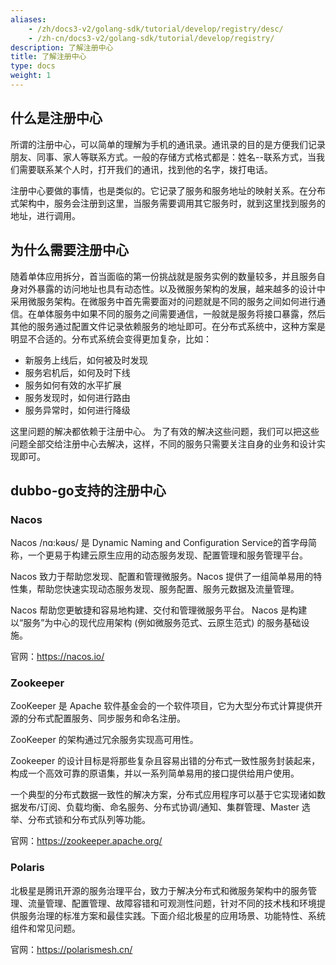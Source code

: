 ```yaml
---
aliases:
    - /zh/docs3-v2/golang-sdk/tutorial/develop/registry/desc/
    - /zh-cn/docs3-v2/golang-sdk/tutorial/develop/registry/
description: 了解注册中心
title: 了解注册中心
type: docs
weight: 1
---
```






## 什么是注册中心

所谓的注册中心，可以简单的理解为手机的通讯录。通讯录的目的是方便我们记录朋友、同事、家人等联系方式。一般的存储方式格式都是：姓名--联系方式，当我们需要联系某个人时，打开我们的通讯，找到他的名字，拨打电话。

注册中心要做的事情，也是类似的。它记录了服务和服务地址的映射关系。在分布式架构中，服务会注册到这里，当服务需要调用其它服务时，就到这里找到服务的地址，进行调用。


## 为什么需要注册中心

随着单体应用拆分，首当面临的第一份挑战就是服务实例的数量较多，并且服务自身对外暴露的访问地址也具有动态性。以及微服务架构的发展，越来越多的设计中采用微服务架构。在微服务中首先需要面对的问题就是不同的服务之间如何进行通信。在单体服务中如果不同的服务之间需要通信，一般就是服务将接口暴露，然后其他的服务通过配置文件记录依赖服务的地址即可。在分布式系统中，这种方案是明显不合适的。分布式系统会变得更加复杂，比如：

- 新服务上线后，如何被及时发现
- 服务宕机后，如何及时下线
- 服务如何有效的水平扩展
- 服务发现时，如何进行路由
- 服务异常时，如何进行降级

这里问题的解决都依赖于注册中心。
为了有效的解决这些问题，我们可以把这些问题全部交给注册中心去解决，这样，不同的服务只需要关注自身的业务和设计实现即可。


## dubbo-go支持的注册中心

### Nacos
Nacos /nɑ:kəʊs/ 是 Dynamic Naming and Configuration Service的首字母简称，一个更易于构建云原生应用的动态服务发现、配置管理和服务管理平台。

Nacos 致力于帮助您发现、配置和管理微服务。Nacos 提供了一组简单易用的特性集，帮助您快速实现动态服务发现、服务配置、服务元数据及流量管理。

Nacos 帮助您更敏捷和容易地构建、交付和管理微服务平台。 Nacos 是构建以“服务”为中心的现代应用架构 (例如微服务范式、云原生范式) 的服务基础设施。

官网：https://nacos.io/

### Zookeeper
ZooKeeper 是 Apache 软件基金会的一个软件项目，它为大型分布式计算提供开源的分布式配置服务、同步服务和命名注册。

ZooKeeper 的架构通过冗余服务实现高可用性。

Zookeeper 的设计目标是将那些复杂且容易出错的分布式一致性服务封装起来，构成一个高效可靠的原语集，并以一系列简单易用的接口提供给用户使用。

一个典型的分布式数据一致性的解决方案，分布式应用程序可以基于它实现诸如数据发布/订阅、负载均衡、命名服务、分布式协调/通知、集群管理、Master 选举、分布式锁和分布式队列等功能。

官网：https://zookeeper.apache.org/

### Polaris
北极星是腾讯开源的服务治理平台，致力于解决分布式和微服务架构中的服务管理、流量管理、配置管理、故障容错和可观测性问题，针对不同的技术栈和环境提供服务治理的标准方案和最佳实践。下面介绍北极星的应用场景、功能特性、系统组件和常见问题。


官网：https://polarismesh.cn/